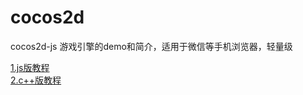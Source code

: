cocos2d
=======

cocos2d-js 游戏引擎的demo和简介，适用于微信等手机浏览器，轻量级

[1.js版教程](http://www.cocos2d-x.org/docs/tutorial/framework/html5/zh) <br/>
[2.c++版教程](http://www.cocos2d-x.org/docs/tutorial/framework/native/how-to-create-a-mole-whacking-game/part2/zh) <br/>


